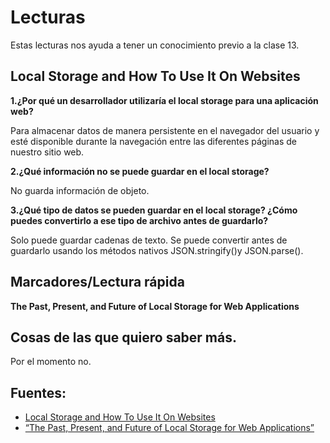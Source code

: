 # Lecturas

Estas lecturas nos ayuda a tener un conocimiento previo a la clase 13.

## Local Storage and How To Use It On Websites

**1.¿Por qué un desarrollador utilizaría el local storage para una aplicación web?**

Para almacenar datos de manera persistente en el navegador del usuario y esté disponible durante la navegación entre las diferentes páginas de nuestro sitio web.

**2.¿Qué información no se puede guardar en el local storage?**

No guarda información de objeto.

**3.¿Qué tipo de datos se pueden guardar en el local storage? ¿Cómo puedes convertirlo a ese tipo de archivo antes de guardarlo?**

Solo puede guardar cadenas de texto. Se puede convertir antes de guardarlo usando los métodos nativos JSON.stringify()y JSON.parse().


## Marcadores/Lectura rápida

**The Past, Present, and Future of Local Storage for Web Applications**

## Cosas de las que quiero saber más.

Por el momento no.

## Fuentes: 

+ [Local Storage and How To Use It On Websites](https://www.smashingmagazine.com/2010/10/local-storage-and-how-to-use-it/)
+ [“The Past, Present, and Future of Local Storage for Web Applications”](https://diveinto.html5doctor.com/storage.html)
